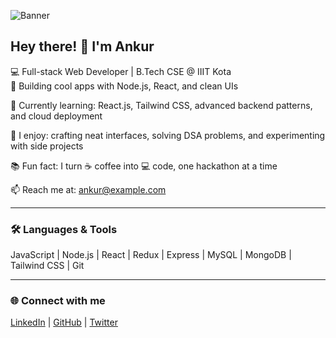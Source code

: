 ![Banner]([https://media.giphy.com/media/3o7TKtnuHOHHUjR38Y/giphy.gif](https://media2.giphy.com/media/v1.Y2lkPTc5MGI3NjExN2ZqcmhqeGl6bGllZ2RnamVoa25wa21ham9tdDczcWIzMWR0anpuaSZlcD12MV9pbnRlcm5hbF9naWZfYnlfaWQmY3Q9Zw/jTNG3RF6EwbkpD4LZx/giphy.gif))

## Hey there! 👋 I'm Ankur

💻 Full-stack Web Developer | B.Tech CSE @ IIIT Kota  
🚀 Building cool apps with Node.js, React, and clean UIs  

🌱 Currently learning: React.js, Tailwind CSS, advanced backend patterns, and cloud deployment  

🎨 I enjoy: crafting neat interfaces, solving DSA problems, and experimenting with side projects  

📚 Fun fact: I turn ☕ coffee into 💻 code, one hackathon at a time  

📫 Reach me at: ankur@example.com  

---

### 🛠️ Languages & Tools
JavaScript | Node.js | React | Redux | Express | MySQL | MongoDB | Tailwind CSS | Git  

---

### 🌐 Connect with me
[LinkedIn](https://linkedin.com/in/ankur) | [GitHub](https://github.com/Ankurrr27) | [Twitter](https://twitter.com/ankur)
